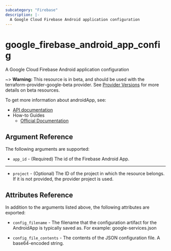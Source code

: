 ```yaml
---
subcategory: "Firebase"
description: |-
  A Google Cloud Firebase Android application configuration
---
```


# google_firebase_android_app_config

A Google Cloud Firebase Android application configuration

~> **Warning:** This resource is in beta, and should be used with the terraform-provider-google-beta provider.
See [Provider Versions](https://terraform.io/docs/providers/google/guides/provider_versions.html) for more details on beta resources.

To get more information about androidApp, see:

* [API documentation](https://firebase.google.com/docs/projects/api/reference/rest/v1beta1/projects.androidApps)
* How-to Guides
    * [Official Documentation](https://firebase.google.com/)


## Argument Reference
The following arguments are supported:

* `app_id` - (Required) The id of the Firebase Android App.

- - -

* `project` - (Optional) The ID of the project in which the resource belongs. If it
    is not provided, the provider project is used.

## Attributes Reference

In addition to the arguments listed above, the following attributes are exported:

* `config_filename` -
  The filename that the configuration artifact for the AndroidApp is typically saved as.
  For example: google-services.json

* `config_file_contents` -
  The contents of the JSON configuration file.
  A base64-encoded string.